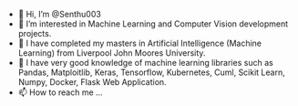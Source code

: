 - 👋 Hi, I’m @Senthu003
- 👀 I’m interested in Machine Learning and Computer Vision development projects.
- 🌱 I have completed my masters in Artificial Intelligence (Machine Learning) from Liverpool John Moores University.
- 💞️ I have very good knowledge of machine learning libraries such as Pandas, Matploitlib, Keras, Tensorflow, Kubernetes, Cuml, Scikit Learn, Numpy, Docker, Flask Web Application.
- 📫 How to reach me ...

<!---
Senthu003/Senthu003 is a ✨ special ✨ repository because its `README.md` (this file) appears on your GitHub profile.
You can click the Preview link to take a look at your changes.
--->

